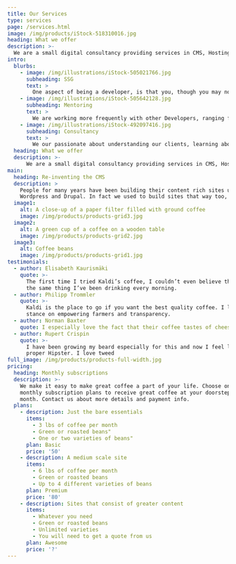 ```yaml
---
title: Our Services
type: services
page: /services.html
image: /img/products/iStock-518310016.jpg
heading: What we offer
description: >-
  We are a small digital consultancy providing services in CMS, Hosting, Copywriting, Design, Development, Photography, Video and Drones
intro:
  blurbs:
    - image: /img/illustrations/iStock-505021766.jpg
      subheading: SSG
      text: >
        One aspect of being a developer, is that you, though you may not realise it, are a Researcher. We spend a lot of our time exploring ways of solving problems. So much so, that at times one thing leads to another and keeping track of where you are in the grand scheme of things is hard. We want to help solve this problem.
    - image: /img/illustrations/iStock-505642128.jpg
      subheading: Mentoring
      text: >
        We are working more frequently with other Developers, ranging from apprentices, through to highly experienced professionals. Most of these people face the same daily challenges as we do. Mentoring is a great way of helping people learn based on our own knowledge and experiences. In return we often learn quite a lot from the people we teach.
    - image: /img/illustrations/iStock-492097416.jpg
      subheading: Consultancy
      text: >
        We our passionate about understanding our clients, learning about the problems you need solutions for, helping you achieve what you need to get done. This is where we realise the time spent researching ways of doing things, pays off.
  heading: What we offer
  description: >-
      We are a small digital consultancy providing services in CMS, Hosting,Copywriting, Design, Development, Photography, Video and Drones
main:
  heading: Re-inventing the CMS
  description: >
    People for many years have been building their content rich sites using 
    Wordpress and Drupal. In fact we used to build sites that way too, that was before we discovered the new way of doing it. The JAMStack is a whole new way of building sites where multiple people can add and edit content. It is more secure and faster to deploy updates to the web. No servers as such, just fast content distributed via CDN.
  image1:
    alt: A close-up of a paper filter filled with ground coffee
    image: /img/products/products-grid3.jpg
  image2:
    alt: A green cup of a coffee on a wooden table
    image: /img/products/products-grid2.jpg
  image3:
    alt: Coffee beans
    image: /img/products/products-grid1.jpg
testimonials:
  - author: Elisabeth Kaurismäki
    quote: >-
      The first time I tried Kaldi’s coffee, I couldn’t even believe that was
      the same thing I’ve been drinking every morning.
  - author: Philipp Trommler
    quote: >-
      Kaldi is the place to go if you want the best quality coffee. I love their
      stance on empowering farmers and transparency.
  - author: Norman Baxter
    quote: I especially love the fact that their coffee tastes of cheese
  - author: Rupert Crispin
    quote: >-
      I have been growing my beard especially for this and now I feel like a
      proper Hipster. I love tweed
full_image: /img/products/products-full-width.jpg
pricing:
  heading: Monthly subscriptions
  description: >-
    We make it easy to make great coffee a part of your life. Choose one of our
    monthly subscription plans to receive great coffee at your doorstep each
    month. Contact us about more details and payment info.
  plans:
    - description: Just the bare essentials
      items:
        - 3 lbs of coffee per month
        - Green or roasted beans"
        - One or two varieties of beans"
      plan: Basic
      price: '50'
    - description: A medium scale site
      items:
        - 6 lbs of coffee per month
        - Green or roasted beans
        - Up to 4 different varieties of beans
      plan: Premium
      price: '80'
    - description: Sites that consist of greater content
      items:
        - Whatever you need
        - Green or roasted beans
        - Unlimited varieties
        - You will need to get a quote from us
      plan: Awesome
      price: '?'
---
```


